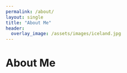 ```yaml
---
permalink: /about/
layout: single
title: "About Me"
header:
  overlay_image: /assets/images/iceland.jpg
---
```

# About Me

